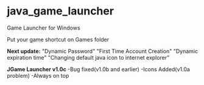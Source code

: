 # java_game_launcher
Game Launcher for Windows

Put your game shortcut on Games folder

**Next update:**
"Dynamic Password"
"First Time Account Creation"
"Dynamic expiration time"
"Changing default java icon to internet explorer"

**JGame Launcher v1.0c**
-Bug fixed(v1.0b and earlier)
-Icons Added(v1.0a problem)
-Always on top
